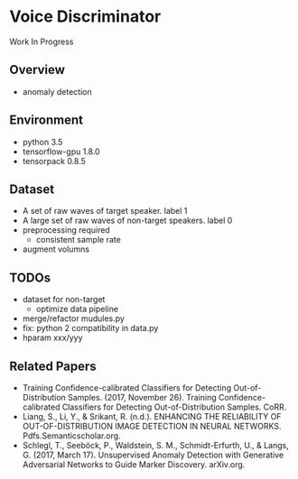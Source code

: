 # Voice Discriminator
Work In Progress

## Overview
* anomaly detection

## Environment
* python 3.5
* tensorflow-gpu 1.8.0
* tensorpack 0.8.5

## Dataset
* A set of raw waves of target speaker. label 1
* A large set of raw waves of non-target speakers. label 0
* preprocessing required
  * consistent sample rate
* augment volumns

## TODOs
* dataset for non-target
  * optimize data pipeline
* merge/refactor mudules.py
* fix: python 2 compatibility in data.py
* hparam xxx/yyy

## Related Papers
* Training Confidence-calibrated Classifiers for Detecting Out-of-Distribution Samples. (2017, November 26). Training Confidence-calibrated Classifiers for Detecting Out-of-Distribution Samples. CoRR.
* Liang, S., Li, Y., & Srikant, R. (n.d.). ENHANCING THE RELIABILITY OF OUT-OF-DISTRIBUTION IMAGE DETECTION IN NEURAL NETWORKS. Pdfs.Semanticscholar.org.
* Schlegl, T., Seeböck, P., Waldstein, S. M., Schmidt-Erfurth, U., & Langs, G. (2017, March 17). Unsupervised Anomaly Detection with Generative Adversarial Networks to Guide Marker Discovery. arXiv.org.
